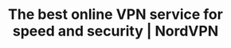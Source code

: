 ---
name: nordvpn

host: nordvpn.com
origin: https://nordvpn.com
pathname: /
search: 
href: https://nordvpn.com/
title: The best online VPN service for speed and security | NordVPN

ogTitle: The best online VPN service for speed and security | NordVPN

twitterTitle: The best online VPN service for speed and security | NordVPN

description: >-
  Online VPN service that encrypts your internet traffic and hides your IP with
  physical location. Upgrade your privacy and security now.

ogDescription: >-
  Online VPN service that encrypts your internet traffic and hides your IP with
  physical location. Upgrade your privacy and security now.

image: https://s1.nordcdn.com/nordvpn/media/1.1113.0/images/global/icons/main.png
ogImage: https://s1.nordcdn.com/nordvpn/media/1.1113.0/images/global/icons/main.png
twitterImage: https://s1.nordcdn.com/nordvpn/media/1.1113.0/images/global/icons/main.png
keywords: 
logo: 
---